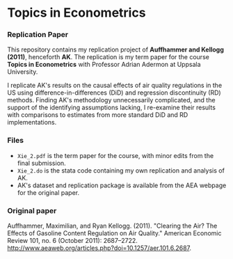 # Topics in Econometrics

### Replication Paper

This repository contains my replication project of **Auffhammer and Kellogg (2011)**, henceforth **AK**. The replication is my term paper for the course **Topics in Econometrics** with Professor Adrian Adermon at Uppsala University.

I replicate AK's results on the causal effects of air quality regulations in the US using difference-in-differences (DiD) and regression discontinuity (RD) methods. Finding AK's methodology unnecessarily complicated, and the support of the identifying assumptions lacking, I re-examine their results with comparisons to estimates from more standard DiD and RD implementations.

### Files
* `Xie_2.pdf` is the term paper for the course, with minor edits from the final submission.
* `Xie_2.do` is the stata code containing my own replication and analysis of AK.
* AK's dataset and replication package is available from the AEA webpage for the original paper.

### Original paper
Auffhammer, Maximilian, and Ryan Kellogg. (2011). "Clearing the Air? The Effects of
Gasoline Content Regulation on Air Quality." American Economic Review 101, no. 6 (October
2011): 2687–2722. http://www.aeaweb.org/articles.php?doi=10.1257/aer.101.6.2687.
